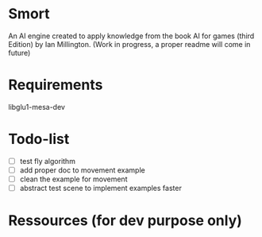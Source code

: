 # Smort
An AI engine created to apply knowledge from the book AI for games (third Edition) by Ian Millington.
(Work in progress, a proper readme will come in future)

# Requirements
libglu1-mesa-dev

# Todo-list

- [ ] test fly algorithm
- [ ] add proper doc to movement example
- [ ] clean the example for movement
- [ ] abstract test scene to implement examples faster

# Ressources (for dev purpose only)
